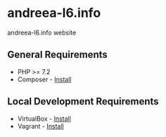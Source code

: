 # andreea-l6.info
andreea-l6.info website

## General Requirements
* PHP >= 7.2
* Composer - [Install](https://getcomposer.org/download/)

## Local Development Requirements
* VirtualBox - [Install](https://www.virtualbox.org/wiki/Downloads)
* Vagrant - [Install](https://www.vagrantup.com/downloads.html)